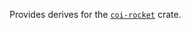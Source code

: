 Provides derives for the [`coi-rocket`] crate.

[`coi-rocket`]: https://crates.io/crates/coi-rocket
